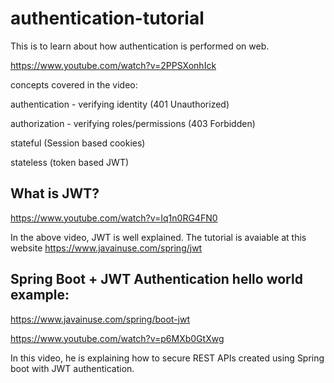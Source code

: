 # authentication-tutorial

This is to learn about how authentication is performed on web.

https://www.youtube.com/watch?v=2PPSXonhIck

concepts covered in the video:

authentication - verifying identity (401 Unauthorized)

authorization - verifying roles/permissions (403 Forbidden)

stateful (Session based cookies)

stateless (token based JWT)



What is JWT?
-------------

https://www.youtube.com/watch?v=Iq1n0RG4FN0

In the above video, JWT is well explained. The tutorial is avaiable at this website https://www.javainuse.com/spring/jwt



Spring Boot + JWT Authentication hello world example:
----------------------------------------------------

https://www.javainuse.com/spring/boot-jwt

https://www.youtube.com/watch?v=p6MXb0GtXwg

In this video, he is explaining how to secure REST APIs created using Spring boot with JWT authentication.



